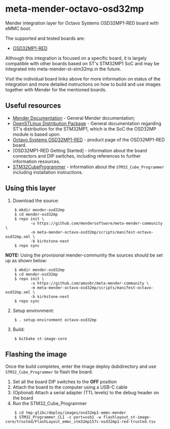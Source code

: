 # meta-mender-octavo-osd32mp

Mender integration layer for Octavo Systems OSD32MP1-RED board with eMMC boot.

The supported and tested boards are:
 
- [OSD32MP1-RED](https://octavosystems.com/octavo_products/osd32mp1-red/)

Although this integration is focused on a specific board, it is largely
compatible with other boards based on ST's STM32MP1 SoC and may be integrated
into meta-mender-st-stm32mp in the future.

Visit the individual board links above for more information on status of the
integration and more detailed instructions on how to build and use images
together with Mender for the mentioned boards.

## Useful resources

- [Mender Documentation](https://docs.mender.io/) - General Mender documentation;
- [OpenSTLinux Distribution Package](https://wiki.st.com/stm32mpu/wiki/STM32MP1_Distribution_Package) -
General documentation regarding ST's distribution for the STM32MP1, which is
the SoC the OSD32MP module is based upon.
- [Octavo Systems OSD32MP1-RED](https://octavosystems.com/octavo_products/osd32mp1-red/) -
product page of the OSD32MP1-RED board.
- [OSD32MP1-RED Getting Started] - information about the board connectors and
DIP switches, including references to further information resources.
- [STM32CubeProgrammer](https://wiki.st.com/stm32mpu/wiki/STM32CubeProgrammer) -
information about the `STM32_Cube_Programmer` including installation instructions.



## Using this layer

1. Download the source:

```
    $ mkdir mender-osd32mp
    $ cd mender-osd32mp
    $ repo init \
           -u https://github.com/mendersoftware/meta-mender-community \
           -m meta-mender-octavo-osd32mp/scripts/manifest-octavo-osd32mp.xml \
           -b kirkstone-next
    $ repo sync
```

**NOTE:** Using the provisional mender-community the sources should be set up as shown below:

```
    $ mkdir mender-osd32mp
    $ cd mender-osd32mp
    $ repo init \
           -u https://github.com/amsobr/meta-mender-community \
           -m meta-mender-octavo-osd32mp/scripts/manifest-octavo-osd32mp.xml \
           -b kirkstone-next
    $ repo sync
```


2. Setup environment:

```
    $ . setup-environment octavo-osd32mp
```

3. Build:

```
    $ bitbake st-image-core
```

## Flashing the image

Once the build completes, enter the image deploy dubdirectory and use `STM32_Cube_Programmer`
to flash the board:

1. Set all the board DIP switches to the **OFF** position
2. Attach the board to the computer using a USB-C cable
3. (Optional) Attach a serial adapter (TTL levels) to the debug header on the board
4. Run the STM32_Cube_Programmer
```
    $ cd tmp-glibc/deploy/images/osd32mp1-emmc-mender
    $ STM32_Programmer_CLI -c port=usb1 -w flashlayout_st-image-core/trusted/FlashLayout_emmc_stm32mp157c-osd32mp1-red-trusted.tsv
```
